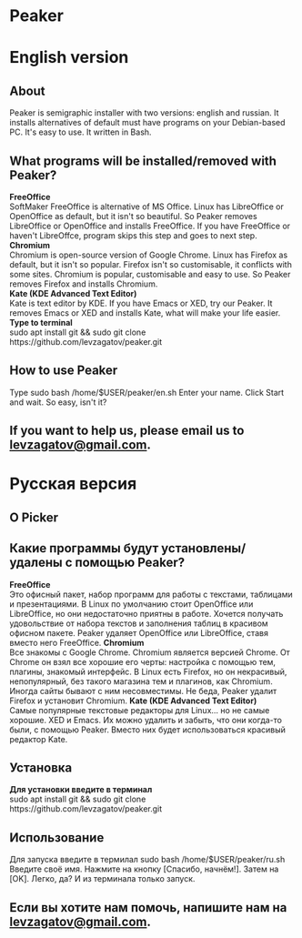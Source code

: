 # Peaker
<h1>English version</h1>
<h2>About</h2>
Peaker is semigraphic installer with two versions: english and russian. It installs alternatives of default must have programs on your Debian-based PC. It's easy to use. It written in Bash.
<h2>What programs will be installed/removed with Peaker?</h2>
<b> FreeOffice </b><br>
SoftMaker FreeOffice is alternative of MS Office. Linux has LibreOffice or OpenOffice as default, but it isn't so beautiful. So Peaker removes LibreOffice or OpenOffice and installs FreeOffice. If you have FreeOffice or haven't LibreOffce, program skips this step and goes to next step.
<br><b>Chromium</b><br>
Chromium is open-source version of Google Chrome. Linux has Firefox as default, but it isn't so popular. Firefox isn't so customisable, it conflicts with some sites. Chromium is popular, customisable and easy to use. So Peaker removes Firefox and installs Chromium.
<br><b>Kate (KDE Advanced Text Editor)</b><br>
Kate is text editor by KDE. If you have Emacs or XED, try our Peaker. It removes Emacs or XED and installs Kate, what will make your life easier.
<b>Type to terminal</b> <br>
sudo apt install git && sudo git clone <a>https://github.com/levzagatov/peaker.git</a>
<h2>How to use Peaker</h2>
Type
sudo bash /home/$USER/peaker/en.sh
Enter your name. Click Start and wait. So easy, isn't it?
<h2>If you want to help us, please email us to <a href="mailto:levzagatov@gmail.com" title="my email">levzagatov@gmail.com</a>.<h2>
<h1>Русская версия</h1>
<h2>О Picker</h2>
<h2>Какие программы будут установлены/удалены с помощью Peaker?</h2>
<b> FreeOffice</b><br>
Это офисный пакет, набор программ для работы с текстами, таблицами и презентациями. В Linux по умолчанию стоит OpenOffice или LibreOffice, но они недостаточно приятны в работе. Хочется получать удовольствие от набора текстов и заполнения таблиц в красивом офисном пакете. Peaker удаляет OpenOffice или LibreOffice, ставя вместо него FreeOffice.
<b>Chromium</b><br>
Все знакомы с Google Chrome. Chromium является версией Chrome. От Chrome он взял все хорошие его черты: настройка с помощью тем, плагины, знакомый интерфейс. В Linux есть Firefox, но он некрасивый, непопулярный, без такого магазина тем и плагинов, как Chromium. Иногда сайты бывают с ним несовместимы. Не беда, Peaker удалит Firefox и установит Chromium.
<b>Kate (KDE Advanced Text Editor)</b><br>
Самые популярные текстовые редакторы для Linux... но не самые хорошие. XED и Emacs. Их можно удалить и забыть, что они когда-то были, с помощью Peaker. Вместо них будет использоваться красивый редактор Kate.
<h2>Установка</h2>
<b>Для установки введите в терминал</b> <br>
sudo apt install git && sudo git clone <a>https://github.com/levzagatov/peaker.git</a>
<h2>Использование</h2>
Для запуска введите в термилал
sudo bash /home/$USER/peaker/ru.sh
Введите своё имя.  Нажмите на кнопку [Спасибо, начнём!]. Затем на [OK]. Легко, да? И из терминала только запуск.
<h2>Если вы хотите нам помочь, напишите нам на <a href="mailto:levzagatov@gmail.com" title="мой email">levzagatov@gmail.com</a>.<h2>
